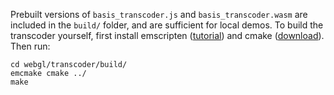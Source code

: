 Prebuilt versions of `basis_transcoder.js` and `basis_transcoder.wasm` are included in the `build/` folder, and are sufficient for local demos. To build the transcoder yourself, first install emscripten ([tutorial](https://webassembly.org/getting-started/developers-guide/)) and cmake ([download](https://cmake.org/download/)). Then run:

```shell
cd webgl/transcoder/build/
emcmake cmake ../
make
```
